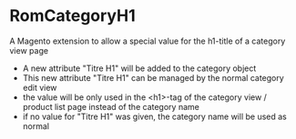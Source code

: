 RomCategoryH1
=============

A Magento extension to allow a special value for the h1-title of a category view page

- A new attribute "Titre H1" will be added to the category object
- This new attribute "Titre H1" can be managed by the normal category edit view
- the value will be only used in the &lt;h1&gt;-tag of the category view / product list page instead of the category name
- if no value for "Titre H1" was given, the category name will be used as normal

